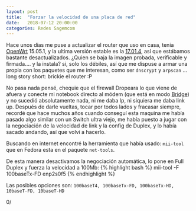 ```yaml
---
layout: post
title:  "Forzar la velocidad de una placa de red"
date:   2018-07-12 20:00:00
categories: Redes Sagemcom
---
```

Hace unos días me puse a actualizar el router que uso en casa, tenia [OpenWrt](openwrt) 15.05.1, y la ultima versión estable es la [17.01.4](owrtver), así que estábamos bastante desactualizados. ¿Quien se baja la imagen probada, verificable y firmada.... y la instala? si, solo los débiles, así que me dispuse a armar una propia con los paquetes que me interesan, como ser `dnscrypt` y `arpscan` ... long story short: brickie el router :P 


No pasa nada pensé, chequie que el firewall Dropeara lo que viene de afuera y conecte mi notebook directo al módem (que está en modo [Bridge](bridge-redes)) y no sucedió absolutamente nada, ni me daba Ip, ni siquiera me daba link up. Después de darle vueltas, tocar por todos lados y fracasar siempre, recordé que hace muchos años cuando conseguí esta maquina me había pasado algo similar con un Switch ultra viejo, me había puesto a jugar con la negociación de la velocidad de link y la config de Duplex, y lo había sacado andando, así que volví a hacerlo.


Buscando en internet encontré la herramienta que había usado: `mii-tool` que en Fedora esta en el paquete `net-tools`.

De esta manera desactivamos la negociación automática, lo pone en Full Duplex y fuerza la velocidad a 100Mb:
{% highlight bash %}
mii-tool -F 100baseTx-FD enp2s0f5
{% endhighlight %}

Las posibles opciones son: `100baseT4, 100baseTx-FD, 100baseTx-HD, 10baseT-FD, 10baseT-HD`

0/

[openwrt]: https://openwrt.org/
[owrtver]: https://downloads.lede-project.org/releases/17.01.4/
[bridge-redes]: https://es.wikipedia.org/wiki/Puente_de_red
